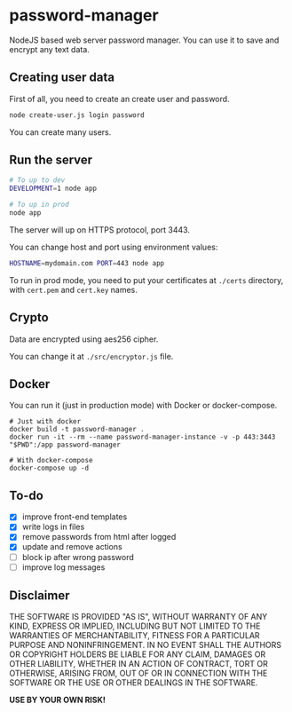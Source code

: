 # password-manager
NodeJS based web server password manager. You can use it to save and encrypt any text data.

## Creating user data

First of all, you need to create an create user and password.

```bash
node create-user.js login password
```

You can create many users.

## Run the server

```bash
# To up to dev
DEVELOPMENT=1 node app

# To up in prod
node app
```

The server will up on HTTPS protocol, port 3443.

You can change host and port using environment values:

```bash
HOSTNAME=mydomain.com PORT=443 node app
```
To run in prod mode, you need to put your certificates at `./certs` directory, with `cert.pem` and `cert.key` names.

## Crypto

Data are encrypted using aes256 cipher.

You can change it at `./src/encryptor.js` file.

## Docker

You can run it (just in production mode) with Docker or docker-compose.

    # Just with docker
    docker build -t password-manager .
    docker run -it --rm --name password-manager-instance -v -p 443:3443 "$PWD":/app password-manager

    # With docker-compose
    docker-compose up -d


## To-do

- [x] improve front-end templates
- [x] write logs in files
- [x] remove passwords from html after logged
- [x] update and remove actions
- [ ] block ip after wrong password
- [ ] improve log messages

## Disclaimer

THE SOFTWARE IS PROVIDED "AS IS", WITHOUT WARRANTY OF ANY KIND, EXPRESS OR
IMPLIED, INCLUDING BUT NOT LIMITED TO THE WARRANTIES OF MERCHANTABILITY,
FITNESS FOR A PARTICULAR PURPOSE AND NONINFRINGEMENT. IN NO EVENT SHALL THE
AUTHORS OR COPYRIGHT HOLDERS BE LIABLE FOR ANY CLAIM, DAMAGES OR OTHER
LIABILITY, WHETHER IN AN ACTION OF CONTRACT, TORT OR OTHERWISE, ARISING FROM,
OUT OF OR IN CONNECTION WITH THE SOFTWARE OR THE USE OR OTHER DEALINGS IN THE
SOFTWARE.

**USE BY YOUR OWN RISK!**
